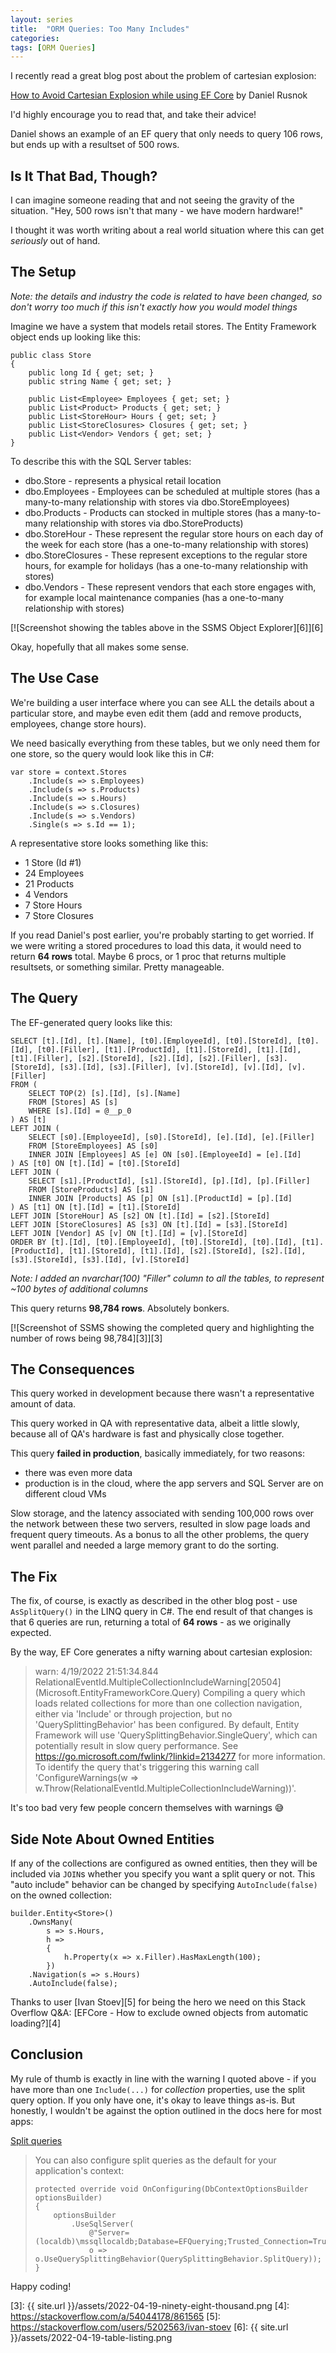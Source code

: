 ```yaml
---
layout: series
title:  "ORM Queries: Too Many Includes"
categories: 
tags: [ORM Queries]
---
```


I recently read a great blog post about the problem of cartesian explosion:

[How to Avoid Cartesian Explosion while using EF Core][1] by Daniel Rusnok

I'd highly encourage you to read that, and take their advice!

Daniel shows an example of an EF query that only needs to query 106 rows, but ends up with a resultset of 500 rows.

## Is It That Bad, Though?

I can imagine someone reading that and not seeing the gravity of the situation.  "Hey, 500 rows isn't that many - we have modern hardware!"

I thought it was worth writing about a real world situation where this can get _seriously_ out of hand.

## The Setup

_Note: the details and industry the code is related to have been changed, so don't worry too much if this isn't exactly how you would model things_

Imagine we have a system that models retail stores.  The Entity Framework object ends up looking like this:

```
public class Store
{
    public long Id { get; set; }
    public string Name { get; set; }

    public List<Employee> Employees { get; set; }
    public List<Product> Products { get; set; }
    public List<StoreHour> Hours { get; set; }
    public List<StoreClosures> Closures { get; set; }
    public List<Vendor> Vendors { get; set; }
}
```

To describe this with the SQL Server tables:

- dbo.Store - represents a physical retail location
- dbo.Employees - Employees can be scheduled at multiple stores (has a many-to-many relationship with stores via dbo.StoreEmployees)
- dbo.Products - Products can stocked in multiple stores (has a many-to-many relationship with stores via dbo.StoreProducts)
- dbo.StoreHour - These represent the regular store hours on each day of the week for each store (has a one-to-many relationship with stores)
- dbo.StoreClosures - These represent exceptions to the regular store hours, for example for holidays (has a one-to-many relationship with stores)
- dbo.Vendors - These represent vendors that each store engages with, for example local maintenance companies (has a one-to-many relationship with stores)

[![Screenshot showing the tables above in the SSMS Object Explorer][6]][6]

Okay, hopefully that all makes some sense.

## The Use Case

We're building a user interface where you can see ALL the details about a particular store, and maybe even edit them (add and remove products, employees, change store hours).

We need basically everything from these tables, but we only need them for one store, so the query would look like this in C#:

```
var store = context.Stores
    .Include(s => s.Employees)
    .Include(s => s.Products)
    .Include(s => s.Hours)
    .Include(s => s.Closures)
    .Include(s => s.Vendors)
    .Single(s => s.Id == 1);
```

A representative store looks something like this:

- 1 Store (Id #1)
- 24 Employees
- 21 Products
- 4 Vendors
- 7 Store Hours
- 7 Store Closures

If you read Daniel's post earlier, you're probably starting to get worried.  If we were writing a stored procedures to load this data, it would need to return **64 rows** total.  Maybe 6 procs, or 1 proc that returns multiple resultsets, or something similar.  Pretty manageable.

## The Query

The EF-generated query looks like this:

```
SELECT [t].[Id], [t].[Name], [t0].[EmployeeId], [t0].[StoreId], [t0].[Id], [t0].[Filler], [t1].[ProductId], [t1].[StoreId], [t1].[Id], [t1].[Filler], [s2].[StoreId], [s2].[Id], [s2].[Filler], [s3].[StoreId], [s3].[Id], [s3].[Filler], [v].[StoreId], [v].[Id], [v].[Filler]
FROM (
    SELECT TOP(2) [s].[Id], [s].[Name]
    FROM [Stores] AS [s]
    WHERE [s].[Id] = @__p_0
) AS [t]
LEFT JOIN (
    SELECT [s0].[EmployeeId], [s0].[StoreId], [e].[Id], [e].[Filler]
    FROM [StoreEmployees] AS [s0]
    INNER JOIN [Employees] AS [e] ON [s0].[EmployeeId] = [e].[Id]
) AS [t0] ON [t].[Id] = [t0].[StoreId]
LEFT JOIN (
    SELECT [s1].[ProductId], [s1].[StoreId], [p].[Id], [p].[Filler]
    FROM [StoreProducts] AS [s1]
    INNER JOIN [Products] AS [p] ON [s1].[ProductId] = [p].[Id]
) AS [t1] ON [t].[Id] = [t1].[StoreId]
LEFT JOIN [StoreHour] AS [s2] ON [t].[Id] = [s2].[StoreId]
LEFT JOIN [StoreClosures] AS [s3] ON [t].[Id] = [s3].[StoreId]
LEFT JOIN [Vendor] AS [v] ON [t].[Id] = [v].[StoreId]
ORDER BY [t].[Id], [t0].[EmployeeId], [t0].[StoreId], [t0].[Id], [t1].[ProductId], [t1].[StoreId], [t1].[Id], [s2].[StoreId], [s2].[Id], [s3].[StoreId], [s3].[Id], [v].[StoreId]
```

_Note: I added an nvarchar(100) "Filler" column to all the tables, to represent ~100 bytes of additional columns_

This query returns **98,784 rows**.  Absolutely bonkers.

[![Screenshot of SSMS showing the completed query and highlighting the number of rows being 98,784][3]][3]

## The Consequences

This query worked in development because there wasn't a representative amount of data.

This query worked in QA with representative data, albeit a little slowly, because all of QA's hardware is fast and physically close together.

This query **failed in production**, basically immediately, for two reasons:

- there was even more data
- production is in the cloud, where the app servers and SQL Server are on different cloud VMs

Slow storage, and the latency associated with sending 100,000 rows over the network between these two servers, resulted in slow page loads and frequent query timeouts.  As a bonus to all the other problems, the query went parallel and needed a large memory grant to do the sorting.

## The Fix

The fix, of course, is exactly as described in the other blog post - use `AsSplitQuery()` in the LINQ query in C#.  The end result of that changes is that 6 queries are run, returning a total of **64 rows** - as we originally expected.

By the way, EF Core generates a nifty warning about cartesian explosion:

> warn: 4/19/2022 21:51:34.844 RelationalEventId.MultipleCollectionIncludeWarning[20504] (Microsoft.EntityFrameworkCore.Query)
>       Compiling a query which loads related collections for more than one collection navigation, either via 'Include' or through projection, but no 'QuerySplittingBehavior' has been configured. By default, Entity Framework will use 'QuerySplittingBehavior.SingleQuery', which can potentially result in slow query performance. See https://go.microsoft.com/fwlink/?linkid=2134277 for more information. To identify the query that's triggering this warning call 'ConfigureWarnings(w => w.Throw(RelationalEventId.MultipleCollectionIncludeWarning))'.

It's too bad very few people concern themselves with warnings 😅

## Side Note About Owned Entities

If any of the collections are configured as owned entities, then they will be included via `JOIN`s whether you specify you want a split query or not.  This "auto include" behavior can be changed by specifying `AutoInclude(false)` on the owned collection:

```
builder.Entity<Store>()
    .OwnsMany(
        s => s.Hours,
        h =>
        {
            h.Property(x => x.Filler).HasMaxLength(100);
        })
    .Navigation(s => s.Hours)
    .AutoInclude(false);
```

Thanks to user [Ivan Stoev][5] for being the hero we need on this Stack Overflow Q&A: [EFCore - How to exclude owned objects from automatic loading?][4]

## Conclusion

My rule of thumb is exactly in line with the warning I quoted above - if you have more than one `Include(...)` for *collection* properties, use the split query option.  If you only have one, it's okay to leave things as-is. But honestly, I wouldn't be against the option outlined in the docs here for most apps:

[Split queries][2]

> You can also configure split queries as the default for your application's context:
> 
>     protected override void OnConfiguring(DbContextOptionsBuilder optionsBuilder)
>     {
>         optionsBuilder
>             .UseSqlServer(
>                 @"Server=(localdb)\mssqllocaldb;Database=EFQuerying;Trusted_Connection=True",
>                 o => o.UseQuerySplittingBehavior(QuerySplittingBehavior.SplitQuery));
>     }

Happy coding!

[1]: https://trycatchblog.tech/how-to-avoid-cartesian-explosion-while-using-ef-core
[2]: https://docs.microsoft.com/en-us/ef/core/querying/single-split-queries
[3]: {{ site.url }}/assets/2022-04-19-ninety-eight-thousand.png
[4]: https://stackoverflow.com/a/54044178/861565
[5]: https://stackoverflow.com/users/5202563/ivan-stoev
[6]: {{ site.url }}/assets/2022-04-19-table-listing.png